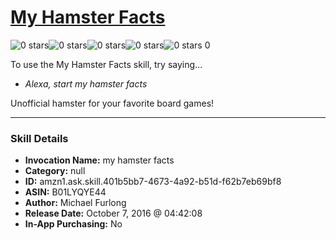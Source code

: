 # [My Hamster Facts](http://alexa.amazon.com/#skills/amzn1.ask.skill.401b5bb7-4673-4a92-b51d-f62b7eb69bf8)
![0 stars](../../images/ic_star_border_black_18dp_1x.png)![0 stars](../../images/ic_star_border_black_18dp_1x.png)![0 stars](../../images/ic_star_border_black_18dp_1x.png)![0 stars](../../images/ic_star_border_black_18dp_1x.png)![0 stars](../../images/ic_star_border_black_18dp_1x.png) 0

To use the My Hamster Facts skill, try saying...

* *Alexa, start my hamster facts*

Unofficial hamster for your favorite board games!

***

### Skill Details

* **Invocation Name:** my hamster facts
* **Category:** null
* **ID:** amzn1.ask.skill.401b5bb7-4673-4a92-b51d-f62b7eb69bf8
* **ASIN:** B01LYQYE44
* **Author:** Michael Furlong
* **Release Date:** October 7, 2016 @ 04:42:08
* **In-App Purchasing:** No
